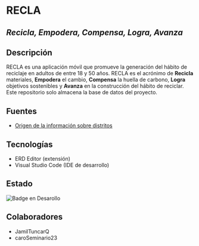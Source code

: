 # RECLA
## *Recicla, Empodera, Compensa, Logra, Avanza*

## Descripción
RECLA es una aplicación móvil que promueve la generación del hábito de reciclaje en adultos de entre 18 y 50 años. RECLA es el acrónimo de **Recicla** materiales, **Empodera** el cambio, **Compensa** la huella de carbono, **Logra** objetivos sostenibles y **Avanza** en la construcción del hábito de reciclar. Este repositorio solo almacena la base de datos del proyecto.

## Fuentes
- [Origen de la información sobre distritos](https://github.com/jmcastagnetto/ubigeo-peru-aumentado/blob/main/ubigeo_distrito.csv)

## Tecnologías
- ERD Editor (extensión)
- Visual Studio Code (IDE de desarrollo)

## Estado
![Badge en Desarollo](https://img.shields.io/badge/STATUS-EN%20PROGRESO-green)

## Colaboradores
- JamilTuncarQ
- caroSeminario23